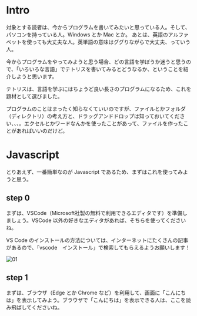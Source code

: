 # Intro
対象とする読者は、今からプログラムを書いてみたいと思っている人。そして、パソコンを持っている人。Windows とか Mac とか。
あとは、英語のアルファベットを使っても大丈夫な人。英単語の意味はググりながらで大丈夫、っていう人。

今からプログラムをやってみようと思う場合、どの言語を学ぼうか迷うと思うので、「いろいろな言語」でテトリスを書いてみるとどうなるか、ということを紹介しようと思います。

テトリスは、言語を学ぶにはちょうど良い長さのプログラムになるため、これを題材として選びました。

プログラムのことはまったく知らなくていいのですが、ファイルとかフォルダ（ディレクトリ）の考え方と、ドラッグアンドドロップは知っておいてください、、、。エクセルとかワードなんかを使ったことがあって、ファイルを作ったことがあればいいのだけど。

# Javascript
とりあえず、一番簡単なのが Javascript であるため、まずはこれを使ってみようと思う。

## step 0
まずは、VSCode（Microsoft社製の無料で利用できるエディタです）を準備しましょう。VSCode 以外の好きなエディタがあれば、そちらを使ってくださいね。

VS Code のインストールの方法については、インターネットにたくさんの記事があるので、「vscode　インストール」で検索してもらえるようお願いします！

![01](https://github.com/user-attachments/assets/cecbc83b-4366-46ba-a611-244b1eda71fd)

## step 1
まずは、ブラウザ（Edge とか Chrome など）を利用して、画面に「こんにちは」を表示してみよう。ブラウザで「こんにちは」を表示できる人は、ここを読み飛ばしてくださいね。

